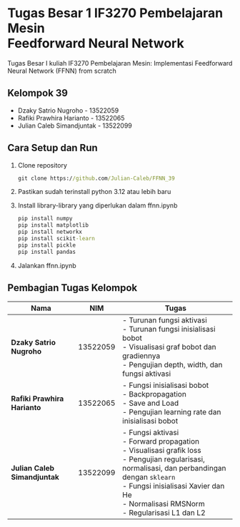 # Tugas Besar 1 IF3270 Pembelajaran Mesin <br /> Feedforward Neural Network
Tugas Besar I kuliah IF3270 Pembelajaran Mesin: Implementasi Feedforward Neural Network (FFNN) from scratch

## Kelompok 39

- Dzaky Satrio Nugroho - 13522059
- Rafiki Prawhira Harianto - 13522065
- Julian Caleb Simandjuntak - 13522099

## Cara Setup dan Run

1. Clone repository

    ```cmd
    git clone https://github.com/Julian-Caleb/FFNN_39
    ```

2. Pastikan sudah terinstall python 3.12 atau lebih baru
3. Install library-library yang diperlukan dalam ffnn.ipynb

    ```cmd
    pip install numpy
    pip install matplotlib
    pip install networkx
    pip install scikit-learn
    pip install pickle
    pip install pandas
    ```

4. Jalankan ffnn.ipynb

## Pembagian Tugas Kelompok

| Nama                        | NIM       | Tugas                                                                                                                                     |
|-----------------------------|-----------|-------------------------------------------------------------------------------------------------------------------------------------------|
| **Dzaky Satrio Nugroho**    | 13522059  | - Turunan fungsi aktivasi  <br> - Turunan fungsi inisialisasi bobot  <br> - Visualisasi graf bobot dan gradiennya  <br> - Pengujian depth, width, dan fungsi aktivasi |
| **Rafiki Prawhira Harianto**| 13522065  | - Fungsi inisialisasi bobot  <br> - Backpropagation  <br> - Save and Load  <br> - Pengujian learning rate dan inisialisasi bobot         |
| **Julian Caleb Simandjuntak**| 13522099 | - Fungsi aktivasi  <br> - Forward propagation  <br> - Visualisasi grafik loss  <br> - Pengujian regularisasi, normalisasi, dan perbandingan dengan `sklearn`  <br> - Fungsi inisialisasi Xavier dan He  <br> - Normalisasi RMSNorm  <br> - Regularisasi L1 dan L2 |

